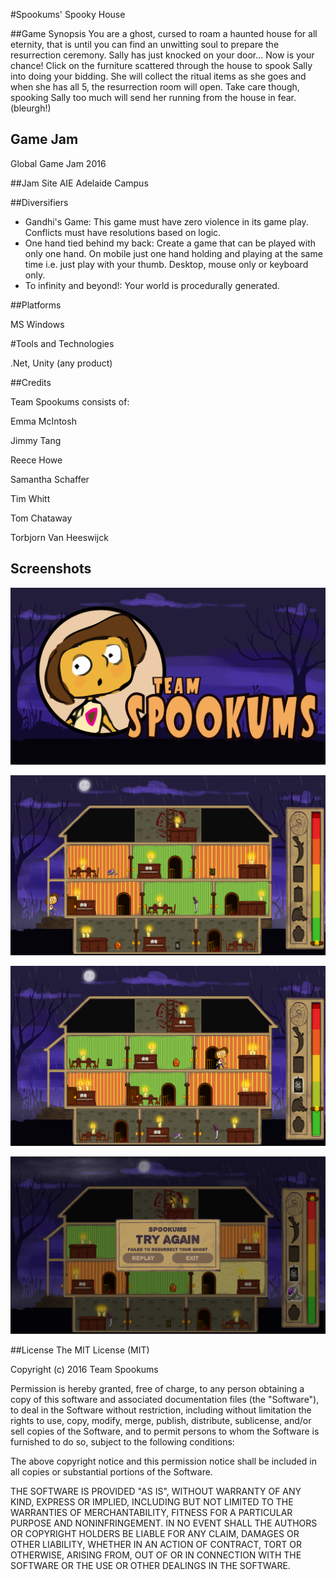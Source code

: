 #Spookums' Spooky House

##Game Synopsis
You are a ghost, cursed to roam a haunted house for all eternity, that is until you can find an unwitting soul to prepare the resurrection ceremony. Sally has just knocked on your door... Now is your chance! Click on the furniture scattered through the house to spook Sally into doing your bidding. She will collect the ritual items as she goes and when she has all 5, the resurrection room will open. Take care though, spooking Sally too much will send her running from the house in fear. (bleurgh!)

## Game Jam
Global Game Jam 2016

##Jam Site
AIE Adelaide Campus

##Diversifiers
* Gandhi's Game: This game must have zero violence in its game play. Conflicts must have resolutions based on logic.
* One hand tied behind my back: Create a game that can be played with only one hand. On mobile just one hand holding and playing at the same time i.e. just play with your thumb. Desktop, mouse only or keyboard only.
* To infinity and beyond!: Your world is procedurally generated.

##Platforms

MS Windows

#Tools and Technologies 

.Net, Unity (any product)

##Credits 

Team Spookums consists of: 

Emma McIntosh

Jimmy Tang

Reece Howe

Samantha Schaffer

Tim Whitt

Tom Chataway

Torbjorn Van Heeswijck

## Screenshots

![screenshot splash screen](https://raw.githubusercontent.com/NotProGamer/emtojere/master/Screenshots/Spookums_Splash.png)

![screenshot 1](https://raw.githubusercontent.com/NotProGamer/emtojere/master/Screenshots/Spookums_1.png)

![screenshot 2](https://raw.githubusercontent.com/NotProGamer/emtojere/master/Screenshots/Spookums_2.png)

![screenshot 3](https://raw.githubusercontent.com/NotProGamer/emtojere/master/Screenshots/Spookums_3.png)


##License
The MIT License (MIT)

Copyright (c) 2016 Team Spookums

Permission is hereby granted, free of charge, to any person obtaining a copy
of this software and associated documentation files (the "Software"), to deal
in the Software without restriction, including without limitation the rights
to use, copy, modify, merge, publish, distribute, sublicense, and/or sell
copies of the Software, and to permit persons to whom the Software is
furnished to do so, subject to the following conditions:

The above copyright notice and this permission notice shall be included in all
copies or substantial portions of the Software.

THE SOFTWARE IS PROVIDED "AS IS", WITHOUT WARRANTY OF ANY KIND, EXPRESS OR
IMPLIED, INCLUDING BUT NOT LIMITED TO THE WARRANTIES OF MERCHANTABILITY,
FITNESS FOR A PARTICULAR PURPOSE AND NONINFRINGEMENT. IN NO EVENT SHALL THE
AUTHORS OR COPYRIGHT HOLDERS BE LIABLE FOR ANY CLAIM, DAMAGES OR OTHER
LIABILITY, WHETHER IN AN ACTION OF CONTRACT, TORT OR OTHERWISE, ARISING FROM,
OUT OF OR IN CONNECTION WITH THE SOFTWARE OR THE USE OR OTHER DEALINGS IN THE
SOFTWARE.
